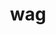 ---
category: 3-letters
denotation: null
name: wag
reference_link: https://www.etymonline.com/word/wag
root_language: null
root_name: null
title: wag
type: free
word_sums:
- respelling: wag
  sum: 'Wag + '
---